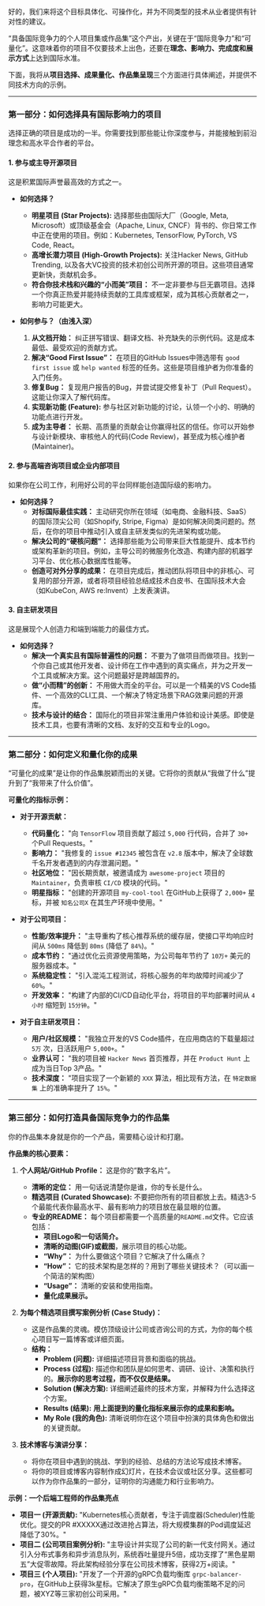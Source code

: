 好的，我们来将这个目标具体化、可操作化，并为不同类型的技术从业者提供有针对性的建议。

“具备国际竞争力的个人项目集或作品集”这个产出，关键在于“国际竞争力”和“可量化”。这意味着你的项目不仅要技术上出色，还要在**理念、影响力、完成度和展示方式**上达到国际水准。

下面，我将从**项目选择、成果量化、作品集呈现**三个方面进行具体阐述，并提供不同技术方向的示例。

---

### **第一部分：如何选择具有国际影响力的项目**

选择正确的项目是成功的一半。你需要找到那些能让你深度参与，并能接触到前沿理念和高水平合作者的平台。

#### **1. 参与或主导开源项目**

这是积累国际声誉最高效的方式之一。

*   **如何选择？**
    *   **明星项目 (Star Projects):** 选择那些由国际大厂（Google, Meta, Microsoft）或顶级基金会（Apache, Linux, CNCF）背书的、你日常工作中正在使用的项目。例如：Kubernetes, TensorFlow, PyTorch, VS Code, React。
    *   **高增长潜力项目 (High-Growth Projects):** 关注Hacker News, GitHub Trending, 以及各大VC投资的技术初创公司所开源的项目。这些项目通常更新快，贡献机会多。
    *   **符合你技术栈和兴趣的“小而美”项目：** 不一定非要参与巨无霸项目。选择一个你真正热爱并能持续贡献的工具库或框架，成为其核心贡献者之一，影响力可能更大。

*   **如何参与？（由浅入深）**
    1.  **从文档开始：** 纠正拼写错误、翻译文档、补充缺失的示例代码。这是成本最低、最受欢迎的贡献方式。
    2.  **解决“Good First Issue”：** 在项目的GitHub Issues中筛选带有 `good first issue` 或 `help wanted` 标签的任务。这些是项目维护者为你准备的入门任务。
    3.  **修复Bug：** 复现用户报告的Bug，并尝试提交修复补丁（Pull Request）。这能让你深入了解代码库。
    4.  **实现新功能 (Feature):** 参与社区对新功能的讨论，认领一个小的、明确的功能点进行开发。
    5.  **成为主导者：** 长期、高质量的贡献会让你赢得社区的信任。你可以开始参与设计新模块、审核他人的代码(Code Review)，甚至成为核心维护者(Maintainer)。

#### **2. 参与高端咨询项目或企业内部项目**

如果你在公司工作，利用好公司的平台同样能创造国际级的影响力。

*   **如何选择？**
    *   **对标国际最佳实践：** 主动研究你所在领域（如电商、金融科技、SaaS）的国际顶尖公司（如Shopify, Stripe, Figma）是如何解决同类问题的。然后，在你的项目中推动引入或自主研发类似的先进架构或功能。
    *   **解决公司的“硬核问题”：** 选择那些能为公司带来巨大性能提升、成本节约或架构革新的项目。例如，主导公司的微服务化改造、构建内部的机器学习平台、优化核心数据库性能等。
    *   **创造可对外分享的成果：** 在项目完成后，推动团队将项目中的非核心、可复用的部分开源，或者将项目经验总结成技术白皮书、在国际技术大会（如KubeCon, AWS re:Invent）上发表演讲。

#### **3. 自主研发项目**

这是展现个人创造力和端到端能力的最佳方式。

*   **如何选择？**
    *   **解决一个真实且有国际普遍性的问题：** 不要为了做项目而做项目。找到一个你自己或其他开发者、设计师在工作中遇到的真实痛点，并为之开发一个工具或解决方案。这个问题最好是跨越国界的。
    *   **做“小而精”的创新：** 不用做大而全的平台。可以是一个精美的VS Code插件、一个高效的CLI工具、一个解决了特定场景下RAG效果问题的开源库。
    *   **技术与设计的结合：** 国际化的项目非常注重用户体验和设计美感。即使是技术工具，也要有清晰的文档、友好的交互和专业的Logo。

---

### **第二部分：如何定义和量化你的成果**

“可量化的成果”是让你的作品集脱颖而出的关键。它将你的贡献从“我做了什么”提升到了“我带来了什么价值”。

**可量化的指标示例：**

*   **对于开源贡献：**
    *   **代码量化：** "向 `TensorFlow` 项目贡献了超过 `5,000` 行代码，合并了 `30+` 个Pull Requests。"
    *   **影响力：** "我修复的 `issue #12345` 被包含在 `v2.8` 版本中，解决了全球数千名开发者遇到的内存泄漏问题。"
    *   **社区地位：** "因长期贡献，被邀请成为 `awesome-project` 项目的 `Maintainer`，负责审核 `CI/CD` 模块的代码。"
    *   **明星指标：** "创建的开源项目 `my-cool-tool` 在GitHub上获得了 `2,000+` 星标，并被 `知名公司X` 在其生产环境中使用。"

*   **对于公司项目：**
    *   **性能/效率提升：** "主导重构了核心推荐系统的缓存层，使接口平均响应时间从 `500ms` 降低到 `80ms` (降低了 `84%`)。"
    *   **成本节约：** "通过优化云资源使用策略，为公司每年节约了 `10万+` 美元的服务器成本。"
    *   **系统稳定性：** "引入混沌工程测试，将核心服务的年均故障时间减少了 `60%`。"
    *   **开发效率：** "构建了内部的CI/CD自动化平台，将项目的平均部署时间从 `4小时` 缩短到 `15分钟`。"

*   **对于自主研发项目：**
    *   **用户/社区规模：** "我独立开发的VS Code插件，在应用商店的下载量超过 `5万` 次，日活跃用户 `5,000+`。"
    *   **业界认可：** "我的项目被 `Hacker News` 首页推荐，并在 `Product Hunt` 上成为当日Top 3产品。"
    *   **技术深度：** "项目实现了一个新颖的 `XXX` 算法，相比现有方法，在 `特定数据集` 上的准确率提升了 `15%`。"

---

### **第三部分：如何打造具备国际竞争力的作品集**

你的作品集本身就是你的一个产品，需要精心设计和打磨。

**作品集的核心要素：**

1.  **个人网站/GitHub Profile：** 这是你的“数字名片”。
    *   **清晰的定位：** 用一句话说清楚你是谁，你的专长是什么。
    *   **精选项目 (Curated Showcase):** 不要把你所有的项目都放上去。精选3-5个最能代表你最高水平、最有影响力的项目放在最显眼的位置。
    *   **专业的README：** 每个项目都需要一个高质量的`README.md`文件。它应该包括：
        *   **项目Logo和一句话简介。**
        *   **清晰的动图(GIF)或截图**，展示项目的核心功能。
        *   **“Why”：** 为什么要做这个项目？它解决了什么痛点？
        *   **“How”：** 它的技术架构是怎样的？用到了哪些关键技术？（可以画一个简洁的架构图）
        *   **“Usage”：** 清晰的安装和使用指南。
        *   **量化成果展示。**

2.  **为每个精选项目撰写案例分析 (Case Study)：**
    *   这是作品集的灵魂。模仿顶级设计公司或咨询公司的方式，为你的每个核心项目写一篇博客或详细页面。
    *   **结构：**
        *   **Problem (问题):** 详细描述项目背景和面临的挑战。
        *   **Process (过程):** 描述你和团队是如何思考、调研、设计、决策和执行的。**展示你的思考过程，而不仅仅是结果。**
        *   **Solution (解决方案):** 详细阐述最终的技术方案，并解释为什么选择这个方案。
        *   **Results (结果):** **用上面提到的量化指标来展示你的成果和影响。**
        *   **My Role (我的角色):** 清晰说明你在这个项目中扮演的具体角色和做出的关键贡献。

3.  **技术博客与演讲分享：**
    *   将你在项目中遇到的挑战、学到的经验、总结的方法论写成技术博客。
    *   将你的项目或博客内容制作成幻灯片，在技术会议或社区分享。这些都可以作为你作品集的一部分，证明你的沟通能力和行业影响力。

**示例：一个后端工程师的作品集亮点**

*   **项目一 (开源贡献):** "Kubernetes核心贡献者，专注于调度器(Scheduler)性能优化。提交的PR #XXXXX通过改进抢占算法，将大规模集群的Pod调度延迟降低了30%。"
*   **项目二 (公司项目案例分析):** "主导设计并实现了公司的新一代支付网关。通过引入分布式事务和异步消息队列，系统吞吐量提升5倍，成功支撑了“黑色星期五”大促零故障。将此架构经验分享在公司技术博客，获得2万+阅读。"
*   **项目三 (个人项目):** "开发了一个开源的gRPC负载均衡库 `grpc-balancer-pro`，在GitHub上获得3k星标。它解决了原生gRPC负载均衡策略不足的问题，被XYZ等三家初创公司采用。"